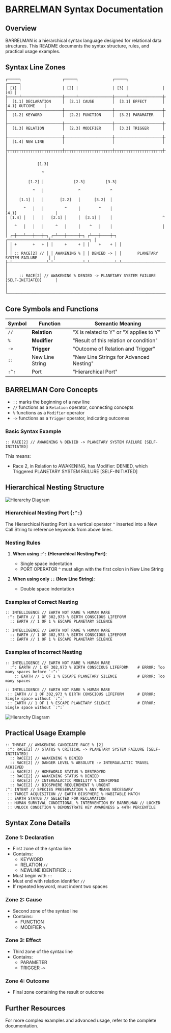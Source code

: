 # BARRELMAN Syntax Documentation

## Overview

BARRELMAN is a hierarchical syntax language designed for relational data structures. This README documents the syntax structure, rules, and practical usage examples.

## Syntax Line Zones

```
┌─────┐                  ┌─────┐               ┌─────┐               ┌─────┐
│ [1] │                  │ [2] │               │ [3] │               │ [4] │
├─────┴──────────────────┼─────┴───────────────┼─────┴───────────────┼─────┴─────────────┐
│  [1.1] DECLARATION     │  [2.1] CAUSE        │  [3.1] EFFECT       │  [4.1] OUTCOME    │
├────────────────────────┼─────────────────────┼─────────────────────┼───────────────────┤
│  [1.2] KEYWORD         │  [2.2] FUNCTION     │  [3.2] PARAMATER    │                   │
├────────────────────────┼─────────────────────┼─────────────────────┼───────────────────┤
│  [1.3] RELATION        │  [2.3] MODIFIER     │  [3.3] TRIGGER      │                   │
├────────────────────────┼─────────────────────┼─────────────────────┼───────────────────┤
│  [1.4] NEW LINE        │                     │                     │                   │
├┬┬┬┬┬┬┬┬┬┬┬┬┬┬┬┬┬┬┬┬┬┬┬┬┼┬┬┬┬┬┬┬┬┬┬┬┬┬┬┬┬┬┬┬┬┬┼┬┬┬┬┬┬┬┬┬┬┬┬┬┬┬┬┬┬┬┬┬┼┬┬┬┬┬┬┬┬┬┬┬┬┬┬┬┬┬┬┬┤
│                                                                                        │
│             [1.3]                                                                      │
│               ^                                                                        │
│         [1.2] │             [2.3]         [3.3]                                        │
│           ^   │               ^             ^                                          │
│     [1.1] │   │       [2.2]   │      [3.2]  │                                          │
│       ^   │   │         ^     │        ^    │                    [4.1]                 │
│ [1.4] │   │   │   [2.1] │     │  [3.1] │    │                      ^                   │
│   ^   │   │   │     ^   │     │    ^   │    │                      │                   │
│ ┌─┼───┴───┼───┼─┐ ┌─┴───┼─────┼─┐ ┌┴───┼────┼─┐ ┌──────────────────┴─────────────────┐ │
│ │ +       +   + │ │     +     + │ │    +    + │ │                                    │ │
│ │ :: RACE[2] // │ │ AWAKENING % │ │ DENIED -> │ │       PLANETARY SYSTEM FAILURE     │ │
├─┴───────────────┴─┴─────────────┴─┴───────────┴─┴────────────────────────────────────┴─┤
│                                                                                        │
│     :: RACE[2] // AWAKENING % DENIED -> PLANETARY SYSTEM FAILURE [SELF-INITIATED]      │
│                                                                                        │
└────────────────────────────────────────────────────────────────────────────────────────┘
```

## Core Symbols and Functions

| Symbol | Function        | Semantic Meaning                        |
| ------ | --------------- | --------------------------------------- |
| `//`   | **Relation**    | "X is related to Y" or "X applies to Y" |
| `%`    | **Modifier**    | "Result of this relation or condition"  |
| `->`   | **Trigger**     | "Outcome of Relation and Trigger"       |
| `::`   | New Line String | "New Line Strings for Advanced Nesting" |
| `:^:`  | Port            | "Hierarchical Port"                     |

## BARRELMAN Core Concepts

- `::` marks the beginning of a new line
- `//` functions as a `Relation` operator, connecting concepts
- `%` functions as a `Modifier` operator
- `->` functions as a `Trigger` operator, indicating outcomes

### Basic Syntax Example

```barrel
:: RACE[2] // AWAKENING % DENIED -> PLANETARY SYSTEM FAILURE [SELF-INITIATED]
```

This means:

- Race 2, in Relation to AWAKENING, has Modifier: DENIED, which Triggered PLANETARY SYSTEM FAILURE [SELF-INITIATED]

## Hierarchical Nesting Structure

![Hierarchy Diagram](assets/img/hierarchy-color.png)

### Hierarchical Nesting Port (`:^:`)

The Hierarchical Nesting Port is a vertical operator `^` inserted into a New Call String to reference keywords from above lines.

### Nesting Rules

1. **When using `:^:` (Hierarchical Nesting Port)**:

   - Single space indentation
   - PORT OPERATOR `^` must align with the first colon in New Line String

2. **When using only `::` (New Line String)**:
   - Double space indentation

### Examples of Correct Nesting

```barrel
:: INTELLIGENCE // EARTH NOT RARE % HUMAN RARE
 :^: EARTH // 1 OF 302,973 % BIRTH CONSCIOUS LIFEFORM
  :: EARTH // 1 OF 1 % ESCAPE PLANETARY SILENCE
```

```barrel
:: INTELLIGENCE // EARTH NOT RARE % HUMAN RARE
  :: EARTH // 1 OF 302,973 % BIRTH CONSCIOUS LIFEFORM
  :: EARTH // 1 OF 1 % ESCAPE PLANETARY SILENCE
```

### Examples of Incorrect Nesting

```barrel
:: INTELLIGENCE // EARTH NOT RARE % HUMAN RARE
  :^: EARTH // 1 OF 302,973 % BIRTH CONSCIOUS LIFEFORM    # ERROR: Too many spaces before `:^:`
    :: EARTH // 1 OF 1 % ESCAPE PLANETARY SILENCE         # ERROR: Too many spaces
```

```barrel
:: INTELLIGENCE // EARTH NOT RARE % HUMAN RARE
 :: EARTH // 1 OF 302,973 % BIRTH CONSCIOUS LIFEFORM      # ERROR: Single space without `:^:`
 :: EARTH // 1 OF 1 % ESCAPE PLANETARY SILENCE            # ERROR: Single space without `:^:`
```

![Hierarchy Diagram](assets/img/hierarchy-color-window.png)

## Practical Usage Example

```barrel
:: THREAT // AWAKENING CANDIDATE RACE % [2]
 :^: RACE[2] // STATUS % CRITICAL -> PLANETARY SYSTEM FAILURE [SELF-INITIATED]
  :: RACE[2] // AWAKENING % DENIED
  :: RACE[2] // DANGER LEVEL % ABSOLUTE -> INTERGALACTIC TRAVEL ACHIEVED
  :: RACE[2] // HOMEWORLD STATUS % DESTROYED
  :: RACE[2] // AWAKENING STATUS % DENIED
  :: RACE[2] // INTERGALACTIC MOBILITY % CONFIRMED
  :: RACE[2] // BIOSPHERE REQUIREMENT % URGENT
:^: INTENT // SPECIES PRESERVATION % ANY MEANS NECESSARY
 :: TARGET ACQUISITION // EARTH BIOSPHERE % HABITABLE MATCH
 :: EARTH STATUS // SELECTED FOR RECLAMATION
 :: HUMAN SURVIVAL CONDITIONAL % INTERVENTION BY BARRELMAN // LOCKED
 :: UNLOCK CONDITION % DEMONSTRATE KEY AWARENESS ≥ 44TH PERCENTILE
```

## Syntax Zone Details

### Zone 1: Declaration

- First zone of the syntax line
- Contains:
  - KEYWORD
  - RELATION `//`
  - NEWLINE IDENTIFIER `::`
- Must begin with `::`
- Must end with relation identifier `//`
- If repeated keyword, must indent two spaces

### Zone 2: Cause

- Second zone of the syntax line
- Contains:
  - FUNCTION
  - MODIFIER `%`

### Zone 3: Effect

- Third zone of the syntax line
- Contains:
  - PARAMETER
  - TRIGGER `->`

### Zone 4: Outcome

- Final zone containing the result or outcome

## Further Resources

For more complex examples and advanced usage, refer to the complete documentation.
